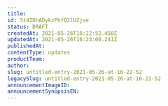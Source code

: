 ```yaml
---
title: 
id: 5t4IDhADykzPhfO2lUZjse
status: DRAFT
createdAt: 2021-05-26T16:22:52.450Z
updatedAt: 2021-05-26T16:23:00.241Z
publishedAt: 
contentType: updates
productTeam: 
author: 
slug: untitled-entry-2021-05-26-at-16-22-52
legacySlug: untitled-entry-2021-05-26-at-16-22-52
announcementImageID: 
announcementSynopsisEN: 
---
```



